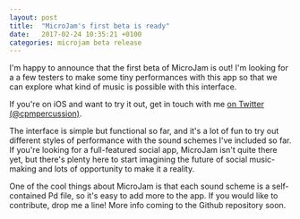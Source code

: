 ```yaml
---
layout: post
title:  "MicroJam's first beta is ready"
date:   2017-02-24 10:35:21 +0100
categories: microjam beta release
---
```


<!-- ![MicroJam](/assets/images/microjam-demo-jam-list.png) -->

I'm happy to announce that the first beta of MicroJam is out! I'm looking for a a few testers to make some tiny performances with this app so that we can explore what kind of music is possible with this interface.

If you're on iOS and want to try it out, get in touch with me [on Twitter (@cpmpercussion)](https://twitter.com/cpmpercussion). 

The interface is simple but functional so far, and it's a lot of fun to try out different styles of performance with the sound schemes I've included so far. If you're looking for a full-featured social app, MicroJam isn't quite there yet, but there's plenty here to start imagining the future of social music-making and lots of opportunity to make it a reality.

One of the cool things about MicroJam is that each sound scheme is a self-contained Pd file, so it's easy to add more to the app. If you would like to contribute, drop me a line! More info coming to the Github repository soon.